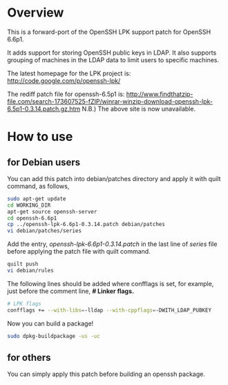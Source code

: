 # Overview

This is a forward-port of the OpenSSH LPK support patch for OpenSSH 6.6p1.

It adds support for storing OpenSSH public keys in LDAP. It also supports grouping of machines in the LDAP data to limit users to specific machines.

The latest homepage for the LPK project is:
http://code.google.com/p/openssh-lpk/

The rediff patch file for openssh-6.5p1 is:
http://www.findthatzip-file.com/search-173607525-fZIP/winrar-winzip-download-openssh-lpk-6.5p1-0.3.14.patch.gz.htm
N.B.) The above site is now unavailable.

# How to use

## for Debian users
You can add this patch into debian/patches directory and apply it with quilt command, as follows,

~~~ bash
sudo apt-get update
cd WORKING_DIR
apt-get source openssh-server
cd openssh-6.6p1
cp ../openssh-lpk-6.6p1-0.3.14.patch debian/patches
vi debian/patches/series
~~~

Add the entry, *openssh-lpk-6.6p1-0.3.14.patch* in the last line of *series* file before applying the patch file with quilt command.

~~~ bash
quilt push
vi debian/rules
~~~
The following lines should be added where confflags is set, for example, just before the comment line, **# Linker flags.**

~~~ bash
# LPK flags
confflags += --with-libs=-lldap --with-cppflags=-DWITH_LDAP_PUBKEY
~~~

Now you can build a package!

~~~ bash
sudo dpkg-buildpackage -us -uc
~~~

## for others
You can simply apply this patch before building an openssh package.
